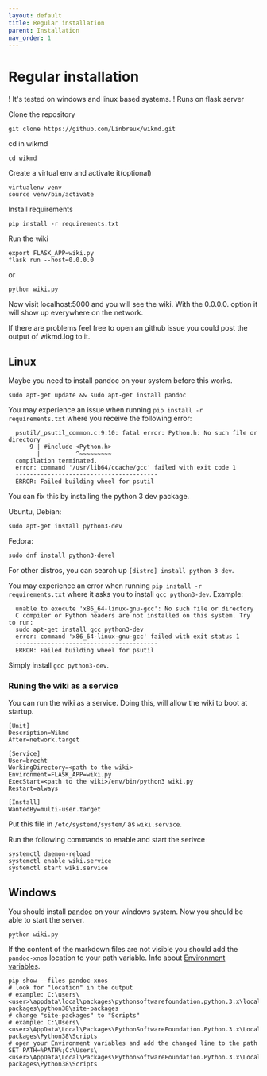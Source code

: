 ```yaml
---
layout: default
title: Regular installation
parent: Installation
nav_order: 1
---
```


# Regular installation
! It's tested on windows and linux based systems.
! Runs on flask server

Clone the repository
```
git clone https://github.com/Linbreux/wikmd.git
```
cd in wikmd
```
cd wikmd
```

Create a virtual env and activate it(optional)
```
virtualenv venv
source venv/bin/activate
```
Install requirements
```
pip install -r requirements.txt
```
Run the wiki
```
export FLASK_APP=wiki.py
flask run --host=0.0.0.0
```
or 
```
python wiki.py
```

Now visit localhost:5000 and you will see the wiki. With the 0.0.0.0. option it will show up everywhere on the network.

If there are problems feel free to open an github issue you could post the output of wikmd.log to it.

## Linux

Maybe you need to install pandoc on your system before this works.
```
sudo apt-get update && sudo apt-get install pandoc
```
You may experience an issue when running `pip install -r requirements.txt` where you receive the following error:
```
  psutil/_psutil_common.c:9:10: fatal error: Python.h: No such file or directory
      9 | #include <Python.h>
        |          ^~~~~~~~~~
  compilation terminated.
  error: command '/usr/lib64/ccache/gcc' failed with exit code 1
  ----------------------------------------
  ERROR: Failed building wheel for psutil
 ```

You can fix this by installing the python 3 dev package.

Ubuntu, Debian:
```
sudo apt-get install python3-dev
```
Fedora:
```
sudo dnf install python3-devel
```
For other distros, you can search up `[distro] install python 3 dev`.

You may experience an error when running `pip install -r requirements.txt` where it asks you to install `gcc python3-dev`. Example:
```
  unable to execute 'x86_64-linux-gnu-gcc': No such file or directory
  C compiler or Python headers are not installed on this system. Try to run:
  sudo apt-get install gcc python3-dev
  error: command 'x86_64-linux-gnu-gcc' failed with exit status 1
  ----------------------------------------
  ERROR: Failed building wheel for psutil
```

Simply install `gcc python3-dev`.


### Runing the wiki as a service

You can run the wiki as a service. Doing this, will allow the wiki to boot at startup.

```
[Unit]
Description=Wikmd
After=network.target

[Service]
User=brecht
WorkingDirectory=<path to the wiki>
Environment=FLASK_APP=wiki.py
ExecStart=<path to the wiki>/env/bin/python3 wiki.py
Restart=always

[Install]
WantedBy=multi-user.target

```

Put this file in ```/etc/systemd/system/``` as ```wiki.service```.

Run the following commands to enable and start the serivce

```
systemctl daemon-reload
systemctl enable wiki.service
systemctl start wiki.service
```


## Windows

You should install [pandoc](https://pandoc.org/installing.html) on your windows system. Now you should be able to start
the server.
```
python wiki.py
```
If the content of the markdown files are not visible you should add the `pandoc-xnos` location to your path variable. Info about [Environment variables](https://www.computerhope.com/issues/ch000549.htm).
```
pip show --files pandoc-xnos
# look for "location" in the output
# example: C:\users\<user>\appdata\local\packages\pythonsoftwarefoundation.python.3.x\localcache\local-packages\python38\site-packages
# change "site-packages" to "Scripts"
# example: C:\Users\<user>\AppData\Local\Packages\PythonSoftwareFoundation.Python.3.x\LocalCache\local-packages\Python38\Scripts
# open your Environment variables and add the changed line to the path
SET PATH=%PATH%;C:\Users\<user>\AppData\Local\Packages\PythonSoftwareFoundation.Python.3.x\LocalCache\local-packages\Python38\Scripts
```
